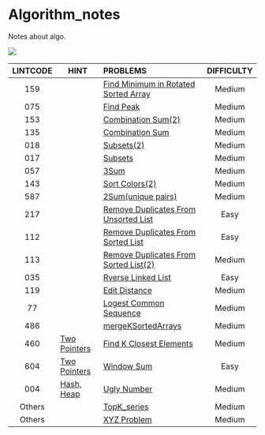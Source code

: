 # Algorithm_notes
Notes about algo.

![](https://img.shields.io/badge/language-Python-red.svg)



| LINTCODE | HINT                                                         | PROBLEMS                                                     | DIFFICULTY |
| :------: | ------------------------------------------------------------ | :----------------------------------------------------------- | :--------: |
|   159    |                                                              | [Find Minimum in Rotated Sorted Array](https://github.com/javamore/Algo_World/blob/master/Binary%20Search/Find_Minimum_in_Rotated_Sorted_%20Array.py) |   Medium   |
|   075    |                                                              | [Find Peak](https://github.com/javamore/Algo_World/blob/master/Binary%20Search/Find_Peak.py) |   Medium   |
|   153    |                                                              | [Combination Sum(2)](https://github.com/javamore/Algo_World/blob/master/Implicit%20Graph%20DFS/Combination%20Sum%20(2).py) |   Medium   |
|   135    |                                                              | [Combination Sum](https://github.com/javamore/Algo_World/blob/master/Implicit%20Graph%20DFS/Combination%20Sum.py) |   Medium   |
|   018    |                                                              | [Subsets(2)](https://github.com/javamore/Algo_World/blob/master/Implicit%20Graph%20DFS/Subsets(2).py) |   Medium   |
|   017    |                                                              | [Subsets](https://github.com/javamore/Algo_World/blob/master/Implicit%20Graph%20DFS/Subsets.py) |   Medium   |
|   057    |                                                              | [3Sum](https://github.com/javamore/Algo_World/blob/master/Two%20Pointers/3Sum.py) |   Medium   |
|   143    |                                                              | [Sort Colors(2)](https://github.com/javamore/Algo_World/blob/master/Two%20Pointers/Sort_Colors(2).py) |   Medium   |
|   587    |                                                              | [2Sum(unique pairs)](https://github.com/javamore/Algo_World/blob/master/Two%20Pointers/Two_Sum(unique%20pairs).py) |   Medium   |
|   217    |                                                              | [Remove Duplicates From Unsorted List](https://github.com/javamore/Algo_World/blob/master/VERY_Classical/Linked-List/Remove-Duplicates-from-Unsorted-List.py) |    Easy    |
|   112    |                                                              | [Remove Duplicates From Sorted List](https://github.com/javamore/Algo_World/blob/master/VERY_Classical/Linked-List/Remove-duplicates-from-sorted-list%20.py) |    Easy    |
|   113    |                                                              | [Remove Duplicates From Sorted List(2)](https://github.com/javamore/Algo_World/blob/master/VERY_Classical/Linked-List/Remove-duplicates-from-sorted-list2.py) |   Medium   |
|   035    |                                                              | [Rverse Linked List](https://github.com/javamore/Algo_World/blob/master/VERY_Classical/Linked-List/Reverse%20Linked%20List.py) |    Easy    |
|   119    |                                                              | [Edit Distance](https://github.com/javamore/Algo_World/blob/master/VERY_Classical/Edit%20Distance.py) |   Medium   |
|    77    |                                                              | [Logest Common Sequence](https://github.com/javamore/Algo_World/blob/master/VERY_Classical/Longest%20Common%20Subsequence.py) |   Medium   |
|   486    |                                                              | [mergeKSortedArrays](https://github.com/javamore/Algo_World/blob/master/VERY_Classical/mergeKSortedArrays.py) |   Medium   |
|   460    | [Two Pointers](https://github.com/javamore/Algo_World/blob/master/Two%20Pointers) | [Find K Closest Elements](https://github.com/javamore/Algo_World/blob/master/Two%20Pointers/Find%20K%20Closest%20Elements.py) |   Medium   |
|   604    | [Two Pointers](https://github.com/javamore/Algo_World/blob/master/Two%20Pointers) | [Window Sum](https://github.com/javamore/Algo_World/blob/master/Two%20Pointers/Window%20Sum.py) |    Easy    |
|   004    | [Hash, Heap](https://github.com/javamore/Algo_World/tree/master/Hash%26Heap) | [Ugly Number](https://github.com/javamore/Algo_World/blob/master/Hash%26Heap/Ugly%20Number.py) |   Medium   |
|  Others  |                                                              | [TopK_series](https://github.com/javamore/Algo_World/blob/master/VERY_Classical/TopK_series.py) |   Medium   |
|  Others  |                                                              | [XYZ Problem](https://github.com/javamore/Algo_World/blob/master/VERY_Classical/xyz.py) |   Medium   |



